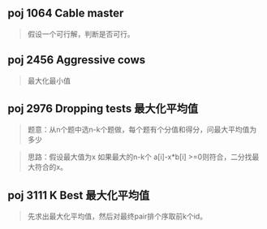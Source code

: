 ## poj 1064 Cable master 
>假设一个可行解，判断是否可行。

## poj 2456 Aggressive cows
>最大化最小值

## poj 2976 Dropping tests 最大化平均值
>题意：从n个题中选n-k个题做，每个题有个分值和得分，问最大平均值为多少

>思路：假设最大值为x 如果最大的n-k个 a[i]-x*b[i] >=0则符合，二分找最大符合的x。

## poj 3111 K Best 最大化平均值
>先求出最大化平均值，然后对最终pair排个序取前k个id。


